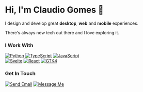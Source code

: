 # Hi, I'm Claudio Gomes 🤘

I design and develop great **desktop**, **web** and **mobile** experiences. 

There's always new tech out there and I love exploring it.

### I Work With
[![Python](https://img.shields.io/badge/Python-darkblue?style=for-the-badge)](#)
[![TypeScript](https://img.shields.io/badge/TypeScript-blue?style=for-the-badge)](#)
[![JavaScript](https://img.shields.io/badge/JavaScript-ff0?style=for-the-badge)](#)  
[![Svelte](https://img.shields.io/badge/Svelte-FF3E00?style=for-the-badge)](#)
[![React](https://img.shields.io/badge/React-61DAFB?style=for-the-badge)](#)
[![GTK4](https://img.shields.io/badge/GTK4-gray?style=for-the-badge)](#)

### Get In Touch
[![Send Email](https://img.shields.io/badge/Send_Email-FFBC58?style=for-the-badge)](mailto:gomes.codes@gmail.com "Send me an email.")
[![Message Me](https://img.shields.io/badge/Message_Me-98FF75?style=for-the-badge)](https://wa.me/+5511998502662 "Message me.")
